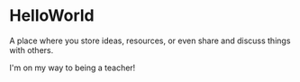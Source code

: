 # HelloWorld
A place where you store ideas, resources, or even share and discuss things with others.

I'm on my way to being a teacher!
